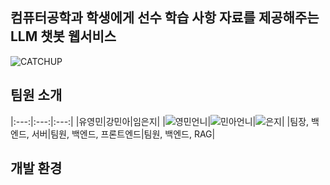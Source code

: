## 컴퓨터공학과 학생에게 선수 학습 사항 자료를 제공해주는 LLM 챗봇 웹서비스
![CATCHUP](https://github.com/Mengzzii/CATCHUP/assets/151775207/670f56a1-066c-4d40-b9ad-a71dd5573427)

## 팀원 소개
|:---:|:---:|:---:|
|유영민|강민아|임은지|
|![영민언니](https://github.com/Mengzzii/CATCHUP/assets/151775207/a844d7d5-8668-488f-bf35-4a7096b0e52b)|![민아언니](https://github.com/Mengzzii/CATCHUP/assets/151775207/9f13db75-7d6e-46ea-b9bd-33074a17c295)|![은지](https://github.com/Mengzzii/CATCHUP/assets/151775207/da8bf217-beec-4435-964a-aa8ceaf45d65)|
|팀장, 백엔드, 서버|팀원, 백엔드, 프론트엔드|팀원, 백엔드, RAG|

## 개발 환경

